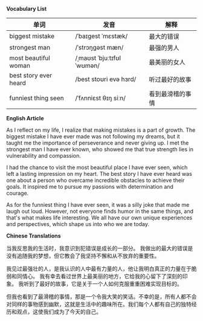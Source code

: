 **Vocabulary List**

| 单词 | 发音 | 解释 |
|------|------|------|
| biggest mistake | /ˈbaɪgest ˈmɛstæk/ | 最大的错误 |
| strongest man | /ˈstrɔŋgəst mæn/ | 最强的男人 |
| most beautiful woman | /ˌmaʊst ˈbjuːtɪfʊl ˈwʊmən/ | 最美丽的女人 |
| best story ever heard | /best stoʊri evə hɜrd/ | 听过最好的故事 |
| funniest thing seen | /ˈfʌnniɛst θɪŋ siːn/ | 看到最滑稽的事情 |

**English Article**

As I reflect on my life, I realize that making mistakes is a part of growth. The biggest mistake I have ever made was not following my dreams, but it taught me the importance of perseverance and never giving up. I met the strongest man I have ever known, who showed me that true strength lies in vulnerability and compassion.

I had the chance to visit the most beautiful place I have ever seen, which left a lasting impression on my heart. The best story I have ever heard was one about a person who overcame incredible obstacles to achieve their goals. It inspired me to pursue my passions with determination and courage.

As for the funniest thing I have ever seen, it was a silly joke that made me laugh out loud. However, not everyone finds humor in the same things, and that's what makes life interesting. We all have our own unique experiences and perspectives, which shape us into who we are today.

**Chinese Translations**

当我反思我的生活时，我意识到犯错误是成长的一部分。 我做出的最大的错误是没有追随我的梦想，但它教会了我坚持不懈和从不放弃的重要性。

我见过最强壮的人，是我认识的人中最有力量的人，他让我明白真正的力量在于脆弱和同情心。 我有幸去看过世界上最美丽的地方，它给我的心留下了深刻的印象。 我听到了最好的故事，它是关于一个人如何克服重重困难实现目标的。

但我也看到了最滑稽的事情，那是一个令我大笑的笑话。不幸的是，所有人都不会对同样的事物感到幽默，这就是生活中的趣味所在。我们每个人都有自己的独特经历和观点，这使我们成为了今天的自己。